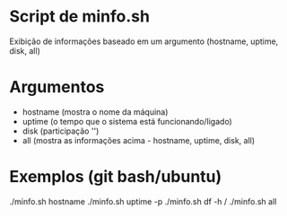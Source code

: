 # Script de minfo.sh
Exibição de informações baseado em um argumento (hostname, uptime, disk, all)

# Argumentos
- hostname (mostra o nome da máquina)
- uptime (o tempo que o sistema está funcionando/ligado)
- disk (participação '\')
- all (mostra as informações acima - hostname, uptime, disk, all)

# Exemplos (git bash/ubuntu)
./minfo.sh hostname
./minfo.sh uptime -p
./minfo.sh df -h /
./minfo.sh all
